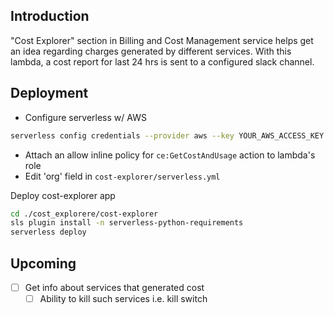 ## Introduction

"Cost Explorer" section in Billing and Cost Management service helps get an idea regarding charges generated by different services.
With this lambda, a cost report for last 24 hrs is sent to a configured slack channel.

## Deployment

- Configure serverless w/ AWS
```bash
serverless config credentials --provider aws --key YOUR_AWS_ACCESS_KEY --secret YOUR_AWS_SECRET_KEY
```
- Attach an allow inline policy for `ce:GetCostAndUsage` action to lambda's role
- Edit 'org' field in `cost-explorer/serverless.yml`

Deploy cost-explorer app
```bash
cd ./cost_explorere/cost-explorer
sls plugin install -n serverless-python-requirements
serverless deploy
```

## Upcoming

- [ ] Get info about services that generated cost
  - [ ] Ability to kill such services i.e. kill switch